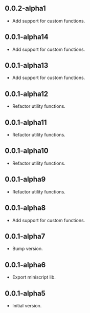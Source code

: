 ## 0.0.2-alpha1

- Add support for custom functions.

## 0.0.1-alpha14

- Add support for custom functions.

## 0.0.1-alpha13

- Add support for custom functions.

## 0.0.1-alpha12

- Refactor utility functions.

## 0.0.1-alpha11

- Refactor utility functions.

## 0.0.1-alpha10

- Refactor utility functions.

## 0.0.1-alpha9

- Refactor utility functions.

## 0.0.1-alpha8

- Add support for custom functions.

## 0.0.1-alpha7

- Bump version.

## 0.0.1-alpha6

- Export miniscript lib.

## 0.0.1-alpha5

- Initial version.
